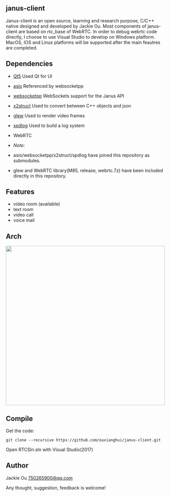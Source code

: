## janus-client

Janus-client is an open source, learning and research purpose, C/C++ native designed and developed by Jackie Ou. Most components of janus-client are based on rtc_base of WebRTC. In order to debug webrtc code directly, I choose to use Visual Studio to develop on Windows platform. MacOS, IOS and Linux platforms will be supported after the main feautres are completed.

## Dependencies

* [Qt5](http://download.qt.io/archive/qt/) Used Qt for UI
* [asio](https://github.com/chriskohlhoff/asio) Referenced by websocketpp
* [websocketpp](https://github.com/zaphoyd/websocketpp) WebSockets support for the Janus API
* [x2struct](https://github.com/xyz347/x2struct/) Used to convert between C++ objects and json
* [glew](http://glew.sourceforge.net/) Used to render video frames
* [spdlog](https://github.com/gabime/spdlog) Used to build a log system
* WebRTC

* *Note:* 
* asio/websocketpp/x2struct/spdlog have joined this repository as submodules. 
* glew and WebRTC library(M85, release, webrtc.7z) have been included directly in this repository. 

## Features
* video room (available)
* text room
* video call
* voice mail

## Arch
<img src="https://github.com/ouxianghui/janus_client/blob/main/janus-client-arch.svg" height="500" /><br>

## Compile
Get the code:

	git clone --recursive https://github.com/ouxianghui/janus-client.git
  
  Open RTCSln.sln with Visual Studio(2017)
  
## Author
Jackie Ou 750265900@qq.com

Any thought, suggestion, feedback is welcome!
